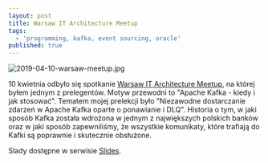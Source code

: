 ```yaml
---
layout: post
title: Warsaw IT Architecture Meetup
tags:
  - 'programming, kafka, event sourcing, oracle'
published: true
---
```


![2019-04-10-warsaw-meetup.jpg]({{site.baseurl}}/img/2019-04-10-warsaw-meetup.jpg)

10 kwietnia odbyło się spotkanie [Warsaw IT Architecture Meetup](https://www.meetup.com/Warsaw-IT-Architecture-Meetup/events/260145441/), na której byłem jednym z prelegentów. Motyw przewodni to "Apache Kafka - kiedy i jak stosować". Tematem mojej prelekcji było "Niezawodne dostarczanie zdarzeń w Apache Kafka oparte o ponawianie i DLQ". Historia o tym, w jaki sposób Kafka została wdrożona w jednym z największych polskich banków oraz w jaki sposób zapewniliśmy, że wszystkie komunikaty, które trafiają do Kafki są poprawnie i skutecznie obsłużone.

Slady dostępne w serwisie [Slides](https://slides.com/ynleborg/deck-1#/).
